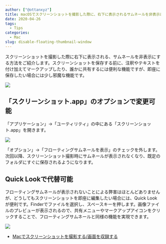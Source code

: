 ```yaml
---
author: ["@ottanxyz"]
title: macOSでスクリーンショットを撮影した際に、右下に表示されるサムネールを非表示にする
date: 2020-04-26
tags:
  - Tips
categories:
  - Mac
slug: disable-floating-thumbnail-window
---
```

スクリーンショットを撮影した際に右下に表示される、サムネールを非表示にする方法をご紹介します。スクリーンショットを保存する前に、注釈やテキストを付け加えてマークアップしたり、誰かに共有するには便利な機能ですが、即座に保存したい場合には少し邪魔な機能です。

![](/uploads/2020/04/screenshot-2020-03-09-22.52.56.png)

## 「スクリーンショット.app」のオプションで変更可能

「アプリケーション」→「ユーティリティ」の中にある「スクリーンショット.app」を開きます。

![](/uploads/2020/04/screenshot-2020-03-09-22.52.55.png)

「オプション」→「フローティングサムネールを表示」のチェックを外します。次回以降、スクリーンショット撮影時にサムネールが表示されなくなり、既定のフォルダにすぐに保存されるようになります。

## Quick Lookで代替可能

フローティングサムネールが表示されないことによる弊害はほとんどありませんが、どうしてもスクリーンショットを即座に編集したい場合には、Quick Lookが便利です。Finderでファイルを選択し、スペースキーを押します。画像ファイルのプレビューが表示されるので、共有メニューやマークアップアイコンをクリックすることで、フローティングサムネールと同様の機能を実現できます。

![](/uploads/2020/04/screenshot-2020-03-09-23.03.33.png)

* [Macでスクリーンショットを撮影する/画面を収録する](https://support.apple.com/ja-jp/guide/mac-help/mh26782/mac)
